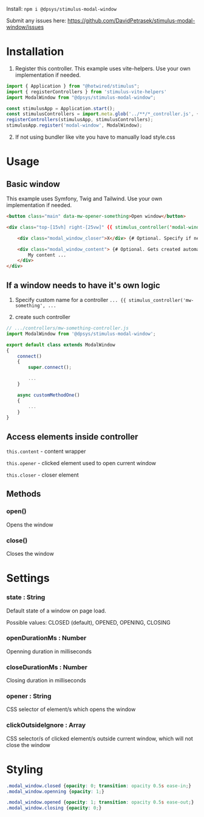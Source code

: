 Install: `npm i @dpsys/stimulus-modal-window`

Submit any issues here: https://github.com/DavidPetrasek/stimulus-modal-window/issues

###
###
# Installation
1. Register this controller. This example uses vite-helpers. Use your own implementation if needed.
``` javascript
import { Application } from "@hotwired/stimulus";
import { registerControllers } from 'stimulus-vite-helpers'
import ModalWindow from "@dpsys/stimulus-modal-window";

const stimulusApp = Application.start();
const stimulusControllers = import.meta.glob('../**/*_controller.js', { eager: true })
registerControllers(stimulusApp, stimulusControllers);
stimulusApp.register('modal-window', ModalWindow);
```

2. If not using bundler like vite you have to manually load style.css

###
###
# Usage

## Basic window
This example uses Symfony, Twig and Tailwind. Use your own implementation if needed.
``` html
<button class="main" data-mw-opener-something>Open window</button>

<div class="top-[15vh] right-[25vw]" {{ stimulus_controller('modal-window', {opener: '[data-mw-opener-something]'}) }}>

    <div class="modal_window_closer">X</div> {# Optional. Specify if needed. #}

    <div class="modal_window_content"> {# Optional. Gets created automatically if doesn't exist. #} 
        My content ...
    </div>
</div>
```

## If a window needs to have it's own logic
1. Specify custom name for a controller
`... {{ stimulus_controller('mw-something', ...`

2. create such controller
``` javascript
// .../controllers/mw-something-controller.js
import ModalWindow from '@dpsys/stimulus-modal-window';

export default class extends ModalWindow
{
	connect()
	{
		super.connect();

		...
	}

	async customMethodOne()
	{	
        ...															
	}
}
```

## Access elements inside controller
`this.content` - content wrapper

`this.opener` - clicked element used to open current window

`this.closer` - closer element

## Methods
### open()
Opens the window
### close()
Closes the window

###
###
# Settings
### state : String
Default state of a window on page load.

Possible values: CLOSED (default), OPENED, OPENING, CLOSING

### openDurationMs : Number
Openning duration in milliseconds
### closeDurationMs : Number
Closing duration in milliseconds
### opener : String
CSS selector of element/s which opens the window
### clickOutsideIgnore : Array
CSS selector/s of clicked element/s outside current window, which will not close the window

###
###
# Styling
``` css
.modal_window.closed {opacity: 0; transition: opacity 0.5s ease-in;}
.modal_window.openning {opacity: 1;}

.modal_window.opened {opacity: 1; transition: opacity 0.5s ease-out;}
.modal_window.closing {opacity: 0;}

```
